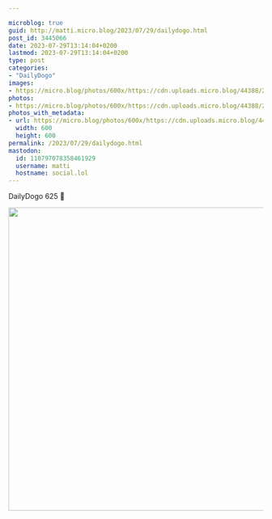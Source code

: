 ```yaml
---

microblog: true
guid: http://matti.micro.blog/2023/07/29/dailydogo.html
post_id: 3445066
date: 2023-07-29T13:14:04+0200
lastmod: 2023-07-29T13:14:04+0200
type: post
categories:
- "DailyDogo"
images:
- https://micro.blog/photos/600x/https://cdn.uploads.micro.blog/44388/2023/29a22fef1ed54fdfb1b784793871b156.jpg
photos:
- https://micro.blog/photos/600x/https://cdn.uploads.micro.blog/44388/2023/29a22fef1ed54fdfb1b784793871b156.jpg
photos_with_metadata:
- url: https://micro.blog/photos/600x/https://cdn.uploads.micro.blog/44388/2023/29a22fef1ed54fdfb1b784793871b156.jpg
  width: 600
  height: 600
permalink: /2023/07/29/dailydogo.html
mastodon:
  id: 110797078358461929
  username: matti
  hostname: social.lol
---
```

DailyDogo 625 🐶

<img src="https://micro.blog/photos/600x/https://blog.martin-haehnel.de/uploads/2023/29a22fef1ed54fdfb1b784793871b156.jpg" width="600" height="600" alt="" />

